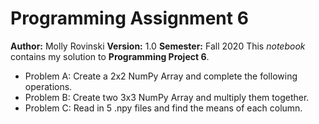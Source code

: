 # Programming Assignment 6
**Author:** Molly Rovinski
**Version:** 1.0
**Semester:** Fall 2020
This *notebook* contains my solution to **Programming Project 6**.
- Problem A: Create a 2x2 NumPy Array and complete the following operations.
- Problem B: Create two 3x3 NumPy Array and multiply them together.
- Problem C: Read in 5 .npy files and find the means of each column.
